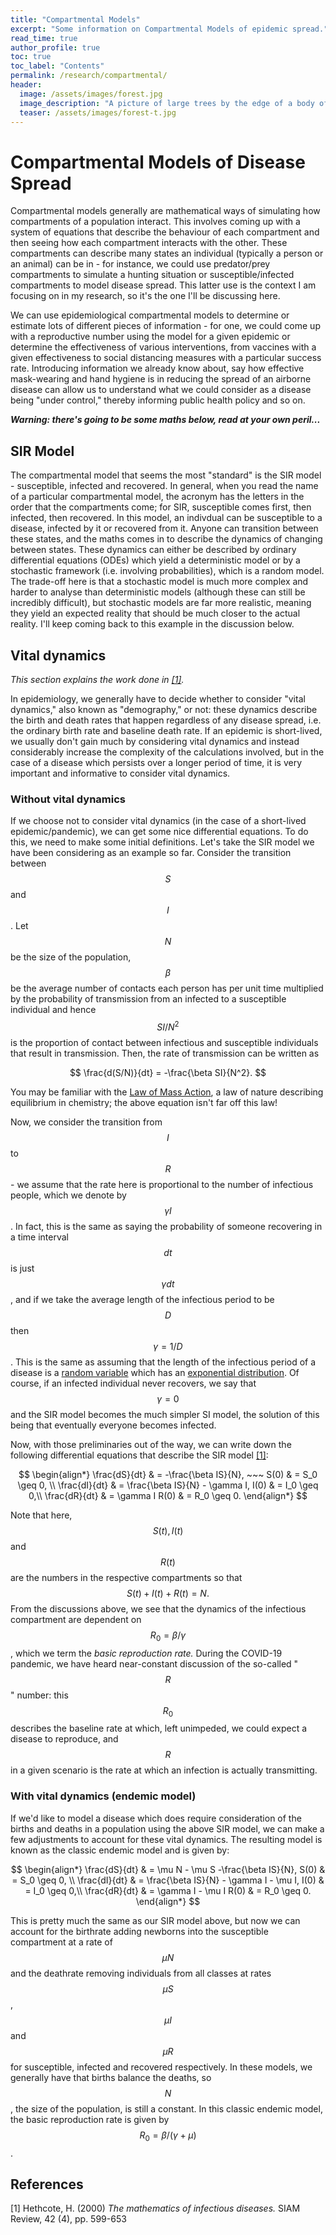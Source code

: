 ```yaml
---
title: "Compartmental Models"
excerpt: "Some information on Compartmental Models of epidemic spread."
read_time: true
author_profile: true
toc: true
toc_label: "Contents"
permalink: /research/compartmental/
header:
  image: /assets/images/forest.jpg
  image_description: "A picture of large trees by the edge of a body of water"
  teaser: /assets/images/forest-t.jpg
---
```


# Compartmental Models of Disease Spread

Compartmental models generally are mathematical ways of simulating how compartments of a population interact. This involves coming up with a system of equations that describe the behaviour of each compartment and then seeing how each compartment interacts with the other. These compartments can describe many states an individual (typically a person or an animal) can be in - for instance, we could use predator/prey compartments to simulate a hunting situation or susceptible/infected compartments to model disease spread. This latter use is the context I am focusing on in my research, so it's the one I'll be discussing here.

We can use epidemiological compartmental models to determine or estimate lots of different pieces of information - for one, we could come up with a reproductive number using the model for a given epidemic or determine the effectiveness of various interventions, from vaccines with a given effectiveness to social distancing measures with a particular success rate. Introducing information we already know about, say how effective mask-wearing and hand hygiene is in reducing the spread of an airborne disease can allow us to understand what we could consider as a disease being "under control," thereby informing public health policy and so on.

_**Warning: there's going to be some maths below, read at your own peril...**_


## SIR Model

The compartmental model that seems the most "standard" is the SIR model - susceptible, infected and recovered. In general, when you read the name of a particular compartmental model, the acronym has the letters in the order that the compartments come; for SIR, susceptible comes first, then infected, then recovered. In this model, an indivdual can be susceptible to a disease, infected by it or recovered from it. Anyone can transition between these states, and the maths comes in to describe the dynamics of changing between states. These dynamics can either be described by ordinary differential equations (ODEs) which yield a deterministic model or by a stochastic framework (i.e. involving probabilities), which is a random model. The trade-off here is that a stochastic model is much more complex and harder to analyse than deterministic models (although these can still be incredibly difficult), but stochastic models are far more realistic, meaning they yield an expected reality that should be much closer to the actual reality. I'll keep coming back to this example in the discussion below.


## Vital dynamics

_This section explains the work done in [[1]](#1)._

In epidemiology, we generally have to decide whether to consider "vital dynamics," also known as "demography," or not: these dynamics describe the birth and death rates that happen regardless of any disease spread, i.e. the ordinary birth rate and baseline death rate. If an epidemic is short-lived, we usually don't gain much by considering vital dynamics and instead considerably increase the complexity of the calculations involved, but in the case of a disease which persists over a longer period of time, it is very important and informative to consider vital dynamics.


### Without vital dynamics

If we choose not to consider vital dynamics (in the case of a short-lived epidemic/pandemic), we can get some nice differential equations. To do this, we need to make some initial definitions. Let's take the SIR model we have been considering as an example so far. Consider the transition between $$S$$ and $$I$$. Let $$N$$ be the size of the population, $$\beta$$ be the average number of contacts each person has per unit time multiplied by the probability of transmission from an infected to a susceptible individual and hence $$SI/{N^2}$$ is the proportion of contact between infectious and susceptible individuals that result in transmission. Then, the rate of transmission can be written as

$$
\frac{d(S/N)}{dt} = -\frac{\beta SI}{N^2}.
$$

You may be familiar with the [Law of Mass Action](https://chem.libretexts.org/Bookshelves/Physical_and_Theoretical_Chemistry_Textbook_Maps/Supplemental_Modules_(Physical_and_Theoretical_Chemistry)/Equilibria/Chemical_Equilibria/Mass_Action_Law), a law of nature describing equilibrium in chemistry; the above equation isn't far off this law!

Now, we consider the transition from $$I$$ to $$R$$ - we assume that the rate here is proportional to the number of infectious people, which we denote by $$\gamma I$$. In fact, this is the same as saying the probability of someone recovering in a time interval $$dt$$ is just $$\gamma dt$$, and if we take the average length of the infectious period to be $$D$$ then $$\gamma = 1/D$$. This is the same as assuming that the length of the infectious period of a disease is a [random variable](https://www.britannica.com/science/statistics/Random-variables-and-probability-distributions) which has an [exponential distribution](https://mathworld.wolfram.com/ExponentialDistribution.html). Of course, if an infected individual never recovers, we say that $$\gamma = 0$$ and the SIR model becomes the much simpler SI model, the solution of this being that eventually everyone becomes infected.

Now, with those preliminaries out of the way, we can write down the following differential equations that describe the SIR model [[1]](#1):

$$
\begin{align*}
\frac{dS}{dt} & = -\frac{\beta IS}{N},       ~~~  S(0) & = S_0 \geq 0, \\
\frac{dI}{dt} & = \frac{\beta IS}{N} - \gamma I,  I(0) & = I_0 \geq 0,\\
\frac{dR}{dt} & = \gamma I                        R(0) & = R_0 \geq 0.
\end{align*}
$$

Note that here, $$S(t), I(t)$$ and $$R(t)$$ are the numbers in the respective compartments so that $$S(t) + I(t) + R(t) = N.$$ From the discussions above, we see that the dynamics of the infectious compartment are dependent on $$R_0=\beta / \gamma$$, which we term the _basic reproduction rate._ During the COVID-19 pandemic, we have heard near-constant discussion of the so-called "$$R$$" number: this $$R_0$$ describes the baseline rate at which, left unimpeded, we could expect a disease to reproduce, and $$R$$ in a given scenario is the rate at which an infection is actually transmitting.


### With vital dynamics (endemic model)

If we'd like to model a disease which does require consideration of the births and deaths in a population using the above SIR model, we can make a few adjustments to account for these vital dynamics. The resulting model is known as the classic endemic model and is given by:

$$
\begin{align*}
\frac{dS}{dt} & = \mu N - \mu S -\frac{\beta IS}{N},         S(0) & = S_0 \geq 0, \\
\frac{dI}{dt} & = \frac{\beta IS}{N} - \gamma I - \mu I,     I(0) & = I_0 \geq 0,\\
\frac{dR}{dt} & = \gamma I - \mu I                           R(0) & = R_0 \geq 0.
\end{align*}
$$

This is pretty much the same as our SIR model above, but now we can account for the birthrate adding newborns into the susceptible compartment at a rate of $$\mu N$$ and the deathrate removing individuals from all classes at rates $$\mu S$$, $$\mu I$$ and $$\mu R$$ for susceptible, infected and recovered respectively. In these models, we generally have that births balance the deaths, so $$N$$, the size of the population, is still a constant. In this classic endemic model, the basic reproduction rate is given by $$R_0 = \beta / (\gamma + \mu)$$.





## References
<a id="1">[1]</a> 
Hethcote, H. (2000) 
_The mathematics of infectious diseases._
SIAM Review, 42 (4), pp. 599-653
